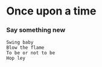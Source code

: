 # Once upon a time
    
### Say something new 
    
    Swing baby
    Blow the flame
    To be or not to be
    Hop ley